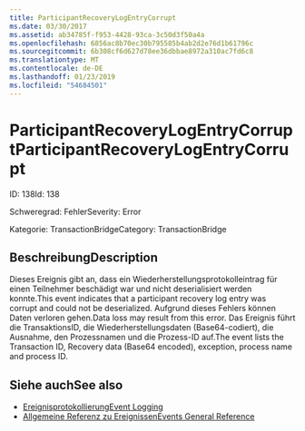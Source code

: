 ```yaml
---
title: ParticipantRecoveryLogEntryCorrupt
ms.date: 03/30/2017
ms.assetid: ab34785f-f953-4428-93ca-3c50d3f50a4a
ms.openlocfilehash: 6856ac8b70ec30b795585b4ab2d2e76d1b61796c
ms.sourcegitcommit: 6b308cf6d627d78ee36dbbae8972a310ac7fd6c8
ms.translationtype: MT
ms.contentlocale: de-DE
ms.lasthandoff: 01/23/2019
ms.locfileid: "54684501"
---
```

# <a name="participantrecoverylogentrycorrupt"></a><span data-ttu-id="13944-102">ParticipantRecoveryLogEntryCorrupt</span><span class="sxs-lookup"><span data-stu-id="13944-102">ParticipantRecoveryLogEntryCorrupt</span></span>
<span data-ttu-id="13944-103">ID: 138</span><span class="sxs-lookup"><span data-stu-id="13944-103">Id: 138</span></span>  
  
 <span data-ttu-id="13944-104">Schweregrad: Fehler</span><span class="sxs-lookup"><span data-stu-id="13944-104">Severity: Error</span></span>  
  
 <span data-ttu-id="13944-105">Kategorie: TransactionBridge</span><span class="sxs-lookup"><span data-stu-id="13944-105">Category: TransactionBridge</span></span>  
  
## <a name="description"></a><span data-ttu-id="13944-106">Beschreibung</span><span class="sxs-lookup"><span data-stu-id="13944-106">Description</span></span>  
 <span data-ttu-id="13944-107">Dieses Ereignis gibt an, dass ein Wiederherstellungsprotokolleintrag für einen Teilnehmer beschädigt war und nicht deserialisiert werden konnte.</span><span class="sxs-lookup"><span data-stu-id="13944-107">This event indicates that a participant recovery log entry was corrupt and could not be deserialized.</span></span> <span data-ttu-id="13944-108">Aufgrund dieses Fehlers können Daten verloren gehen.</span><span class="sxs-lookup"><span data-stu-id="13944-108">Data loss may result from this error.</span></span> <span data-ttu-id="13944-109">Das Ereignis führt die TransaktionsID, die Wiederherstellungsdaten (Base64-codiert), die Ausnahme, den Prozessnamen und die Prozess-ID auf.</span><span class="sxs-lookup"><span data-stu-id="13944-109">The event lists the Transaction ID, Recovery data (Base64 encoded), exception, process name and process ID.</span></span>  
  
## <a name="see-also"></a><span data-ttu-id="13944-110">Siehe auch</span><span class="sxs-lookup"><span data-stu-id="13944-110">See also</span></span>
- [<span data-ttu-id="13944-111">Ereignisprotokollierung</span><span class="sxs-lookup"><span data-stu-id="13944-111">Event Logging</span></span>](../../../../../docs/framework/wcf/diagnostics/event-logging/index.md)
- [<span data-ttu-id="13944-112">Allgemeine Referenz zu Ereignissen</span><span class="sxs-lookup"><span data-stu-id="13944-112">Events General Reference</span></span>](../../../../../docs/framework/wcf/diagnostics/event-logging/events-general-reference.md)
